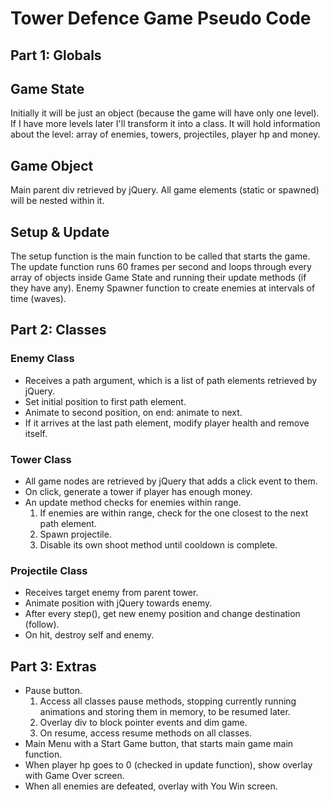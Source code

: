 # Tower Defence Game Pseudo Code

## Part 1: Globals

## Game State

Initially it will be just an object (because the game will have only one level). If I have more levels later I'll transform it into a class.
It will hold information about the level: array of enemies, towers, projectiles, player hp and money.

## Game Object

Main parent div retrieved by jQuery. All game elements (static or spawned) will be nested within it.

## Setup & Update

The setup function is the main function to be called that starts the game. The update function runs 60 frames per second and loops through every array of objects inside Game State and running their update methods (if they have any). Enemy Spawner function to create enemies at intervals of time (waves).

## Part 2: Classes

### Enemy Class

* Receives a path argument, which is a list of path elements retrieved by jQuery.
* Set initial position to first path element.
* Animate to second position, on end: animate to next.
* If it arrives at the last path element, modify player health and remove itself.

### Tower Class

* All game nodes are retrieved by jQuery that adds a click event to them.
* On click, generate a tower if player has enough money.
* An update method checks for enemies within range.
    1. If enemies are within range, check for the one closest to the next path element.
    2. Spawn projectile.
    3. Disable its own shoot method until cooldown is complete.

### Projectile Class

* Receives target enemy from parent tower.
* Animate position with jQuery towards enemy.
* After every step(), get new enemy position and change destination (follow).
* On hit, destroy self and enemy.

## Part 3: Extras

* Pause button.
    1. Access all classes pause methods, stopping currently running animations and storing them in memory, to be resumed later.
    2. Overlay div to block pointer events and dim game.
    3. On resume, access resume methods on all classes.
* Main Menu with a Start Game button, that starts main game main function.
* When player hp goes to 0 (checked in update function), show overlay with Game Over screen.
* When all enemies are defeated, overlay with You Win screen.